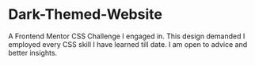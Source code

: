 # Dark-Themed-Website
A Frontend Mentor CSS Challenge I engaged in.
This design demanded I employed every CSS skill I have learned till date.
I am open to advice and better insights.
